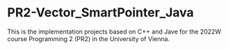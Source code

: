 # PR2-Vector_SmartPointer_Java
This is the implementation projects based on C++ and Jave for the 2022W course Programming 2 (PR2) in the University of Vienna.
